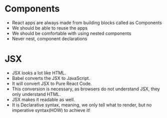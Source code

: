 # Components

- React apps are always made from building blocks called as Components
- We should be able to reuse the apps
- We should be comfortable with using nested components
- Never nest, component declarations

# JSX

- JSX looks a lot like HTML.
- Babel converts the JSX to JavaScript.
- It will convert JSX to Pure React Code.
- This conversion is necessary, as browsers do not understand JSX, they only understand HTML.
- JSX makes it readable as well.
- It is Declarative syntax, meaning, we only tell what to render, but no imperative syntax(HOW) to achieve it!
